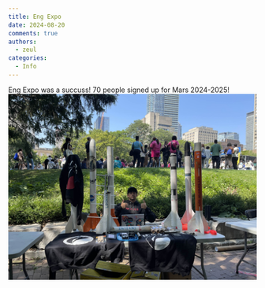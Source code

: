```yaml
---
title: Eng Expo
date: 2024-08-20
comments: true
authors:
  - zeul
categories:
  - Info
---
```


Eng Expo was a succuss! 70 people signed up for Mars 2024-2025!
![alt text](IMG_2215.jpg)
